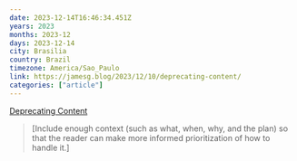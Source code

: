 ```yaml
---
date: 2023-12-14T16:46:34.451Z
years: 2023
months: 2023-12
days: 2023-12-14
city: Brasilia
country: Brazil
timezone: America/Sao_Paulo
link: https://jamesg.blog/2023/12/10/deprecating-content/
categories: ["article"]
---
```

[Deprecating Content](https://jamesg.blog/2023/12/10/deprecating-content/)

> [Include enough context (such as what, when, why, and the plan) so that the reader can make more informed prioritization of how to handle it.]
